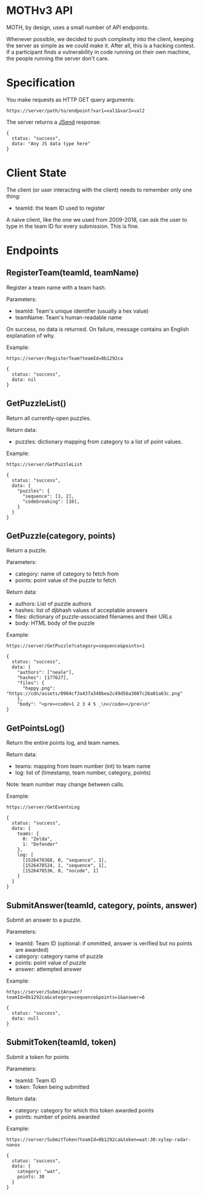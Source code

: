 MOTHv3 API
==========

MOTH, by design, uses a small number of API endpoints.

Whenever possible,
we decided to push complexity into the client,
keeping the server as simple as we could make it.
After all,
this is a hacking contest.
If a participant finds a vulnerability in code running on their own machine,
the people running the server don't care.

Specification
=============

You make requests as HTTP GET query arguments:

    https://server/path/to/endpoint?var1=val1&var2=val2

The server returns a
[JSend](https://labs.omniti.com/labs/jsend) response:

    {
      status: "success",
      data: "Any JS data type here"
    }


Client State
============

The client (or user interacting with the client) needs to remember only one thing:

* teamId: the team ID used to register

A naive client,
like the one we used from 2009-2018,
can ask the user to type in the team ID for every submission.
This is fine.


Endpoints
=========

RegisterTeam(teamId, teamName)
-------------------------------

Register a team name with a team hash.

Parameters:

* teamId: Team's unique identifier (usually a hex value)
* teamName: Team's human-readable name

On success, no data is returned.
On failure, message contains an English explanation of why.

Example:

    https://server/RegisterTeam?teamId=8b1292ca

    {
      status: "success",
      data: nil
    }


GetPuzzleList()
---------------

Return all currently-open puzzles.

Return data:

* puzzles: dictionary mapping from category to a list of point values.


Example:

    https://server/GetPuzzleList

    {
      status: "success",
      data: {
        "puzzles": {
          "sequence": [1, 2],
          "codebreaking": [10],
        }
      }
    }


GetPuzzle(category, points)
--------------------

Return a puzzle.

Parameters:

* category: name of category to fetch from
* points: point value of the puzzle to fetch

Return data:

* authors: List of puzzle authors
* hashes: list of djbhash values of acceptable answers
* files: dictionary of puzzle-associated filenames and their URLs
* body: HTML body of the puzzle


Example:

    https://server/GetPuzzle?category=sequence&points=1

    {
      status: "success",
      data: {
        "authors": ["neale"],
        "hashes": [177627],
        "files": {
          "happy.png": "https://cdn/assets/0904cf3a437a348bea2c49d56a3087c26a01a63c.png"
        },
        "body": "<pre><code>1 2 3 4 5 _\n</code></pre>\n"
    }


GetPointsLog()
---------------

Return the entire points log, and team names.

Return data:

* teams: mapping from team number (int) to team name
* log: list of (timestamp, team number, category, points)

Note: team number may change between calls.


Example:

    https://server/GetEventsLog

    {
      status: "success",
      data: {
        teams: {
          0: "Zelda",
          1: "Defender"
        },
        log: [
          [1526478368, 0, "sequence", 1],
          [1526478524, 1, "sequence", 1],
          [1526478536, 0, "nocode", 1]
        ]
      }
    }


SubmitAnswer(teamId, category, points, answer)
----------------------

Submit an answer to a puzzle.

Parameters:

* teamId: Team ID (optional: if ommitted, answer is verified but no points are awarded)
* category: category name of puzzle
* points: point value of puzzle
* answer: attempted answer

Example:

    https://server/SubmitAnswer?teamId=8b1292ca&category=sequence&points=1&answer=6

    {
      status: "success",
      data: null
    }

SubmitToken(teamId, token)
---------------------

Submit a token for points

Parameters:

* teamId: Team ID
* token: Token being submitted

Return data:

* category: category for which this token awarded points
* points: number of points awarded


Example:

    https://server/SubmitToken?teamId=8b1292ca&token=wat:30:xylep-radar-nanox

    {
      status: "success",
      data: {
        category: "wat",
        points: 30
      }
    }
